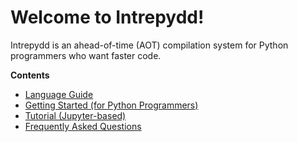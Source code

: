 # Welcome to Intrepydd! #

Intrepydd is an ahead-of-time (AOT) compilation system for Python programmers who want faster code.

**Contents**

- [Language Guide](./language)
- [Getting Started (for Python Programmers)](./getting-started)
- [Tutorial (Jupyter-based)](./jupyter-tutorial)
- [Frequently Asked Questions](./faq)
